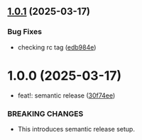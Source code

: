 ## [1.0.1](https://github.com/nannanav/crud-react-node-mySQL-go/compare/v1.0.0...v1.0.1) (2025-03-17)


### Bug Fixes

* checking rc tag ([edb984e](https://github.com/nannanav/crud-react-node-mySQL-go/commit/edb984e2e802489c832019d6ab333039b3504868))

# 1.0.0 (2025-03-17)


* feat!: semantic release ([30f74ee](https://github.com/nannanav/crud-react-node-mySQL-go/commit/30f74eedd6aa31f36683cf18838178922e0127b1))


### BREAKING CHANGES

* This introduces semantic release setup.

